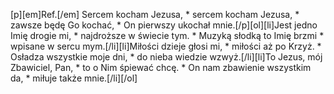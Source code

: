 [p][em]Ref.[/em] Sercem kocham Jezusa, * sercem kocham Jezusa, * zawsze będę Go kochać, * On pierwszy ukochał mnie.[/p][ol][li]Jest jedno Imię drogie mi, * najdroższe w świecie tym. * Muzyką słodką to Imię brzmi * wpisane w sercu mym.[/li][li]Miłości dzieje głosi mi, * miłości aż po Krzyż. * Osładza wszystkie moje dni, * do nieba wiedzie wzwyż.[/li][li]To Jezus, mój Zbawiciel, Pan, * to o Nim śpiewać chcę. * On nam zbawienie wszystkim da, * miłuje także mnie.[/li][/ol]